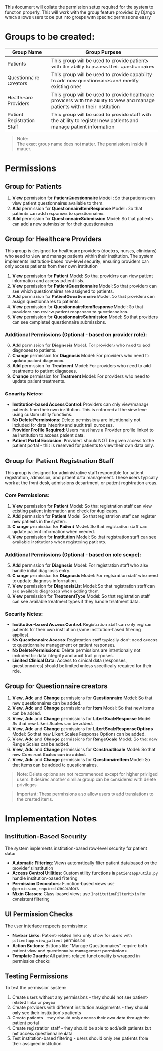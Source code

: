 This document will collate the permission setup required for the system to function properly. This will work with the group feature provided by Django which allows users to be put into groups with specific permissions easily

# Groups to be created:

| Group Name | Group Purpose |
| ---------- | -------|
| Patients | This group will be used to provide patients with the ability to access their questionnaires |
| Questionnaire Creators | This group will be used to provide capability to add new questionnaires and modify existing ones |
| Healthcare Providers | This group will be used to provide healthcare providers with the ability to view and manage patients within their institution |
| Patient Registration Staff | This group will be used to provide staff with the ability to register new patients and manage patient information |


> Note:  
> The exact group name does not matter. The permissions inside it matter.


# Permissions

## Group for Patients
1. **View** permission for **PatientQuestionnaire** Model : So that patients can view patient questionnaires available to them.
2. **Add** permission for **QuestionnaireItemResponse** Model : So that patients can add responses to questionnaires. 
3. **Add** permission for **QuestionnaireSubmission** Model: So that patients can add a new submission for their questionnaires


## Group for Healthcare Providers

This group is designed for healthcare providers (doctors, nurses, clinicians) who need to view and manage patients within their institution. The system implements institution-based row-level security, ensuring providers can only access patients from their own institution.

1. **View** permission for **Patient** Model: So that providers can view patient information and access patient lists.
2. **View** permission for **PatientQuestionnaire** Model: So that providers can see which questionnaires are assigned to patients.
3. **Add** permission for **PatientQuestionnaire** Model: So that providers can assign questionnaires to patients.
4. **View** permission for **QuestionnaireItemResponse** Model: So that providers can review patient responses to questionnaires.
5. **View** permission for **QuestionnaireSubmission** Model: So that providers can see completed questionnaire submissions.

### Additional Permissions (Optional - based on provider role):
6. **Add** permission for **Diagnosis** Model: For providers who need to add diagnoses to patients.
7. **Change** permission for **Diagnosis** Model: For providers who need to update patient diagnoses.
8. **Add** permission for **Treatment** Model: For providers who need to add treatments to patient diagnoses.
9. **Change** permission for **Treatment** Model: For providers who need to update patient treatments.

### Security Notes:
- **Institution-based Access Control**: Providers can only view/manage patients from their own institution. This is enforced at the view level using custom utility functions.
- **No Delete Permissions**: Delete permissions are intentionally not included for data integrity and audit trail purposes.
- **Provider Profile Required**: Users must have a Provider profile linked to an Institution to access patient data.
- **Patient Portal Exclusion**: Providers should NOT be given access to the patient portal - this is reserved for patients to view their own data only.


## Group for Patient Registration Staff

This group is designed for administrative staff responsible for patient registration, admission, and patient data management. These users typically work at the front desk, admissions department, or patient registration areas.

### Core Permissions:
1. **View** permission for **Patient** Model: So that registration staff can view existing patient information and check for duplicates.
2. **Add** permission for **Patient** Model: So that registration staff can register new patients in the system.
3. **Change** permission for **Patient** Model: So that registration staff can update patient information when needed.
4. **View** permission for **Institution** Model: So that registration staff can see available institutions when registering patients.

### Additional Permissions (Optional - based on role scope):
5. **Add** permission for **Diagnosis** Model: For registration staff who also handle initial diagnosis entry.
6. **Change** permission for **Diagnosis** Model: For registration staff who need to update diagnosis information.
7. **View** permission for **DiagnosisList** Model: So that registration staff can see available diagnoses when adding them.
8. **View** permission for **TreatmentType** Model: So that registration staff can see available treatment types if they handle treatment data.

### Security Notes:
- **Institution-based Access Control**: Registration staff can only register patients for their own institution (same institution-based filtering applies).
- **No Questionnaire Access**: Registration staff typically don't need access to questionnaire management or patient responses.
- **No Delete Permissions**: Delete permissions are intentionally not included for data integrity and audit trail purposes.
- **Limited Clinical Data**: Access to clinical data (responses, questionnaires) should be limited unless specifically required for their role.


## Group for Questionnaire creators  

1. **View**, **Add** and **Change** permissions for **Questionnaire** Model: So that new questionnaires can be added.  
2. **View**, **Add** and **Change** permissions for **Item** Model: So that new items can be added.  
3. **View**, **Add** and **Change** permissions for **LikertScaleResponse** Model: So that new Likert Scales can be added.   
4. **View**, **Add** and **Change** permissions for **LikertScaleResponseOptions** Model: So that new Likert Scales Response Options can be added. 
5. **View**, **Add** and **Change** permissions for **RangeScale** Model: So that new Range Scales can be added. 
6. **View**, **Add** and **Change** permissions for **ConstructScale** Model: So that new Construct Scales can be added. 
7. **View**, **Add** and **Change** permissions for **QuestionaireItem** Model: So that items can be added to questionnaires. 

> Note:
> Delete options are not recommended except for higher privilged users. If desired another similiar group can be considered with delete privileges

> Important:
> These permissions also allow users to add translations to the created items. 


# Implementation Notes

## Institution-Based Security
The system implements institution-based row-level security for patient data:
- **Automatic Filtering**: Views automatically filter patient data based on the provider's institution
- **Access Control Utilities**: Custom utility functions in `patientapp/utils.py` handle institution-based filtering
- **Permission Decorators**: Function-based views use `@permission_required` decorators
- **Mixin Classes**: Class-based views use `InstitutionFilterMixin` for consistent filtering

## UI Permission Checks
The user interface respects permissions:
- **Navbar Links**: Patient-related links only show for users with `patientapp.view_patient` permission
- **Action Buttons**: Buttons like "Manage Questionnaires" require both patient view and questionnaire management permissions
- **Template Guards**: All patient-related functionality is wrapped in permission checks

## Testing Permissions
To test the permission system:
1. Create users without any permissions - they should not see patient-related links or pages
2. Create providers with different institution assignments - they should only see their institution's patients
3. Create patients - they should only access their own data through the patient portal
4. Create registration staff - they should be able to add/edit patients but not access questionnaire data
5. Test institution-based filtering - users should only see patients from their assigned institution


